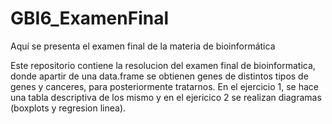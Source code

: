 # GBI6_ExamenFinal
Aquí se presenta el examen final de la materia de bioinformática





Este repositorio contiene la resolucion del examen final de bioinformatica, donde apartir de una data.frame se obtienen genes de distintos tipos de genes y canceres, para posteriormente tratarnos. En el ejercicio 1, se hace una tabla descriptiva de los mismo y en el ejericico 2 se realizan diagramas (boxplots y regresion linea).
